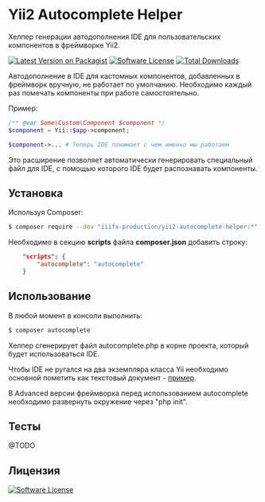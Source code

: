# Yii2 Autocomplete Helper

Хелпер генерации автодополнения IDE для пользовательских компонентов в фреймворке Yii2.

[![Latest Version on Packagist][ico-version]][link-packagist]
[![Software License][ico-license]](LICENSE.md)
[![Total Downloads][ico-downloads]][link-downloads]

Автодополнение в IDE для кастомных компонентов, добавленных в фреймворк вручную, не работает по умолчанию. Необходимо каждый раз помечать компоненты при работе самостоятельно.

Пример:

``` php
/** @var Some\Custom\Component $component */
$component = Yii::$app->component;

$component->... # Теперь IDE понимает с чем именно мы работаем
``` 

Это расширение позволяет автоматически генерировать специальный файл для IDE, с помощью которого IDE будет распознавать компоненты.

## Установка

Используя Composer:

``` bash
$ composer require --dev "iiifx-production/yii2-autocomplete-helper:*"
```

Необходимо в секцию **scripts** файла **composer.json** добавить строку:

``` json
    "scripts": {
        "autocomplete": "autocomplete"
    }
```

## Использование

В любой момент в консоли выполнить:

``` bash
$ composer autocomplete
```

Хелпер сгенерирует файл autocomplete.php в корне проекта, который будет использоваться IDE.

Чтобы IDE не ругался на два экземпляра класса Yii необходимо основной пометить как текстовый документ - [пример](mark-as-plain-text.png).

В Advanced версии фреймворка перед использованием autocomplete необходимо развернуть окружение через "php init".

## Тесты

@TODO

## Лицензия

[![Software License][ico-license]](LICENSE.md)



[ico-version]: https://img.shields.io/packagist/v/iiifx-production/yii2-autocomplete-helper.svg
[ico-license]: https://img.shields.io/badge/license-MIT-brightgreen.svg
[ico-downloads]: https://img.shields.io/packagist/dt/iiifx-production/yii2-autocomplete-helper.svg
[ico-travis]: https://travis-ci.org/iiifx-production/yii2-autocomplete-helper.svg
[ico-scrutinizer]: https://scrutinizer-ci.com/g/iiifx-production/yii2-autocomplete-helper/badges/quality-score.png?b=master
[ico-codecoverage]: https://scrutinizer-ci.com/g/iiifx-production/yii2-autocomplete-helper/badges/coverage.png?b=master

[link-packagist]: https://packagist.org/packages/iiifx-production/yii2-autocomplete-helper
[link-downloads]: https://packagist.org/packages/iiifx-production/yii2-autocomplete-helper
[link-travis]: https://travis-ci.org/iiifx-production/yii2-autocomplete-helper
[link-scrutinizer]: https://scrutinizer-ci.com/g/iiifx-production/yii2-autocomplete-helper/?branch=master
